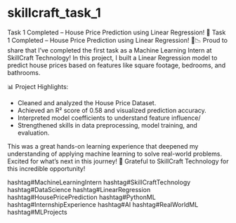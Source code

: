 # skillcraft_task_1
 Task 1 Completed – House Price Prediction using Linear Regression! 
🚀 Task 1 Completed – House Price Prediction using Linear Regression! 🏡📉
Proud to share that I’ve completed the first task as a Machine Learning Intern at SkillCraft Technology!
In this project, I built a Linear Regression model to predict house prices based on features like square footage, bedrooms, and bathrooms.

📊 Project Highlights:
- Cleaned and analyzed the House Price Dataset.
- Achieved an R² score of 0.58 and visualized prediction accuracy.
- Interpreted model coefficients to understand feature influence/
- Strengthened skills in data preprocessing, model training, and evaluation.

This was a great hands-on learning experience that deepened my understanding of applying machine learning to solve real-world problems. 
Excited for what’s next in this journey! 🌟
Grateful to SkillCraft Technology for this incredible opportunity!

hashtag#MachineLearningIntern hashtag#SkillCraftTechnology hashtag#DataScience hashtag#LinearRegression hashtag#HousePricePrediction hashtag#PythonML hashtag#InternshipExperience hashtag#AI hashtag#RealWorldML hashtag#MLProjects
